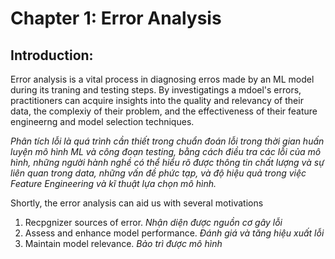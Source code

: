 # Chapter 1: Error Analysis

## Introduction: 
Error analysis is a vital process in diagnosing erros made by an ML model during its traning and testing steps. By investigatings a mdoel's errors, practitioners can acquire insights into the quality and relevancy of their data, the complexiy of their problem, and the effectiveness of their feature engineerng and model selection techniques.<br/>

*Phân tích lỗi là quá trình cần thiết trong chuẩn đoán lỗi trong thời gian huấn luyện mô hình ML và công đoạn testing, bằng cách điều tra các lỗi của mô hình, những người hành nghề có thể hiểu rõ được thông tin chất lượng và sự liên quan trong data, những vấn đề phức tạp, và độ hiệu quả trong việc Feature Engineering và kĩ thuật lựa chọn mô hình.*
 <br/>

Shortly, the error analysis can aid us with several motivations<br>

1. Recpgnizer sources of error. *Nhận diện được nguồn cơ gây lỗi*<br/>
2. Assess and enhance model performance.  *Đánh giá và tăng hiệu xuất lỗi*<br/>
3. Maintain model relevance. *Bảo trì được mô hình*<br/>


